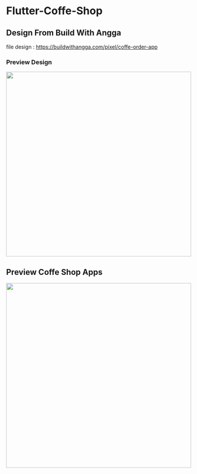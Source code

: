# Flutter-Coffe-Shop


## Design From Build With Angga 
file design : https://buildwithangga.com/pixel/coffe-order-app

### Preview Design 
<img src="https://user-images.githubusercontent.com/72520643/141479416-bb961cc5-026a-4f99-a1d8-027620307baa.png" width="500">

## Preview Coffe Shop Apps
<img src="https://user-images.githubusercontent.com/72520643/141479587-2728ce70-7b83-493d-b0f4-44ecef729c4b.gif" width="500">
